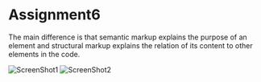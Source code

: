 # Assignment6

The main difference is that semantic markup explains the purpose of an element and structural markup explains the relation of its content to other elements in the code.

![ScreenShot1](./images/assignent06-shot.png)
![ScreenShot2](./images/assignent06-shot2.png)
